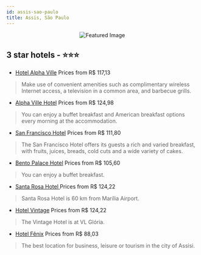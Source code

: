 ```yaml
---
id: assis-sao-paulo
title: Assis, São Paulo
---
```


<center><img src="https://i.travelapi.com/hotels/17000000/16720000/16713500/16713404/0382d794_z.jpg" alt="Featured Image" /></center>


##  3 star hotels - ⭐️⭐️⭐️

-    [Hotel Alpha Ville](https://us.hurb.com/hotels/assis/hotel-alpha-ville-JNP-JP834315?cmp=18055) Prices from R$ 117,13
   > Make use of convenient amenities such as complimentary wireless Internet access, a television in a common area, and barbecue grills.
-    [Alpha Ville Hotel](https://us.hurb.com/hotels/assis/alpha-ville-hotel-17174?cmp=18055) Prices from R$ 124,98
   > You can enjoy a buffet breakfast and American breakfast options every morning at the accommodation.
-    [San Francisco Hotel](https://us.hurb.com/hotels/assis/san-francisco-hotel-9056?cmp=18055) Prices from R$ 111,80
   > The San Francisco Hotel offers its guests a rich and varied breakfast, with fruits, juices, breads, cold cuts and a wide variety of cakes.
-    [Bento Palace Hotel](https://us.hurb.com/hotels/assis/bento-palace-hotel-18429?cmp=18055) Prices from R$ 105,60
   > You can enjoy a buffet breakfast.
-    [Santa Rosa Hotel ](https://us.hurb.com/hotels/assis/santa-rosa-hotel-11121?cmp=18055) Prices from R$ 124,22
   > Santa Rosa Hotel is 60 km from Marília Airport.
-    [Hotel Vintage](https://us.hurb.com/hotels/assis/hotel-vintage-11224?cmp=18055) Prices from R$ 124,22
   > The Vintage Hotel is at VL Glória.
-    [Hotel Fênix](https://us.hurb.com/hotels/assis/hotel-fenix-18454?cmp=18055) Prices from R$ 88,03
   > The best location for business, leisure or tourism in the city of Assisi.
